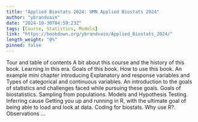 ```yaml
---
title: "Applied Biostats 2024: UMN Applied Biostats 2024"
author: "ybrandvain"
date: "2024-10-30T04:59:23Z"
tags: [Course, Statistics, Models]
link: "https://bookdown.org/ybrandvain/Applied_Biostats_2024/"
length_weight: "0%"
pinned: false
---
```


Tour and table of contents A bit about this course and the history of this book. Learning in this era. Goals of this book. How to use this book. An example mini chapter introducing Explanatory and response variables and Types of categorical and continuous variables. An introduction to the goals of statistics and challenges faced while pursuing these goals. Goals of biostatistics. Sampling from populations. Models and Hypothesis Testing. Inferring cause Getting you up and running in R, with the ultimate goal of being able to load and look at data. Coding for biostats. Why use R?. Observations ...

